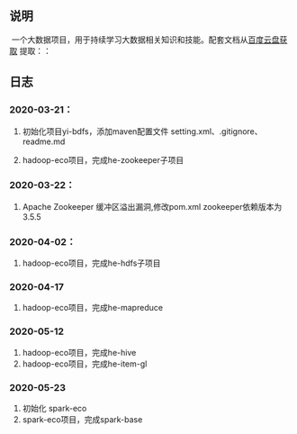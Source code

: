 

## 说明

​		一个大数据项目，用于持续学习大数据相关知识和技能。配套文档从[百度云盘获取]() 提取：：

## 日志

### 2020-03-21：

1. 初始化项目yi-bdfs，添加maven配置文件 setting.xml、.gitignore、readme.md

2. hadoop-eco项目，完成he-zookeeper子项目

### 2020-03-22：

1. Apache Zookeeper 缓冲区溢出漏洞,修改pom.xml zookeeper依赖版本为3.5.5                       

### 2020-04-02：

1. hadoop-eco项目，完成he-hdfs子项目

### 2020-04-17
1. hadoop-eco项目，完成he-mapreduce

### 2020-05-12
1. hadoop-eco项目，完成he-hive
2. hadoop-eco项目，完成he-item-gl

### 2020-05-23
1. 初始化 spark-eco
2. spark-eco项目，完成spark-base
